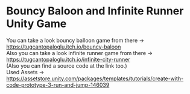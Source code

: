 # Bouncy Baloon and Infinite Runner Unity Game
You can take a look bouncy balloon game from there -> https://tugcantopaloglu.itch.io/bouncy-baloon  
Also you can take a look infinite runner game from there -> https://tugcantopaloglu.itch.io/infinite-city-runner  
(Also you can find a source code at the link too.)  
Used Assets -> https://assetstore.unity.com/packages/templates/tutorials/create-with-code-prototype-3-run-and-jump-146039  
